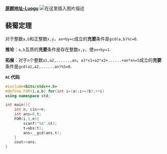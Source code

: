 [**原题地址-Luogu**](https://www.luogu.com.cn/problem/P4549)
![在这里插入图片描述](https://media.opennet.top/i/2023/02/27/63fcbeda55599.png)

## 裴蜀定理

对于整数`a,b`和正整数`x,y`，`ax+by=c`成立的**充要**条件是`gcd(a,b)%c=0`.

**推论**：`a,b`互质的**充要**条件是存在整数`x,y`，使`ax+by=1`.

**拓展**：对于`n`个整数`a1,a2,......,an`，`a1*x1+a2*x2+......+an*xn=S`成立的**充要**条件是`gcd(a1,a2,......an)%S=0`.

**`AC` 代码**

```cpp
#include<bits/stdc++.h>
#define FOR(i,a,b) for(int i=(a);i<=(b);++i)
using namespace std;

int main(){
    int n; cin>>n;
    int ans=0,t;
    FOR(i,1,n){
        scanf("%d",&t);
        t=abs(t);
        ans=__gcd(ans,t);
    }
    cout<<ans;
}
```

